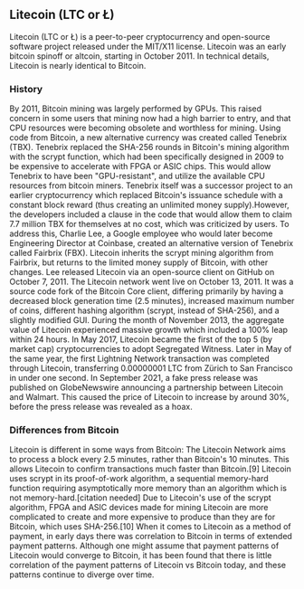 ## Litecoin (LTC or Ł)
Litecoin (LTC or Ł) is a peer-to-peer cryptocurrency and open-source software project released under the MIT/X11 license. Litecoin was an early bitcoin spinoff or altcoin, starting in October 2011. In technical details, Litecoin is nearly identical to Bitcoin.

### History
By 2011, Bitcoin mining was largely performed by GPUs. This raised concern in some users that mining now had a high barrier to entry, and that CPU resources were becoming obsolete and worthless for mining. Using code from Bitcoin,
a new alternative currency was created called Tenebrix (TBX). Tenebrix replaced the SHA-256 rounds in Bitcoin's mining algorithm with the scrypt function, which had been specifically designed in 2009 to be expensive to accelerate with FPGA or ASIC
chips. This would allow Tenebrix to have been "GPU-resistant", and utilize the available CPU resources from bitcoin miners. Tenebrix itself was a successor project to an earlier cryptocurrency which replaced Bitcoin's issuance schedule with a constant
block reward (thus creating an unlimited money supply).However, the developers included a clause in the code that would allow them to claim 7.7 million TBX for themselves at no cost, which was criticized by users. To address this, Charlie Lee, a Google employee
who would later become Engineering Director at Coinbase, created an alternative version of Tenebrix called Fairbrix (FBX). Litecoin inherits the scrypt mining algorithm from Fairbrix, but returns to the limited money supply of Bitcoin, with other
changes. Lee released Litecoin via an open-source client on GitHub on October 7, 2011. The Litecoin network went live on October 13, 2011. It was a source code fork of the Bitcoin Core client, differing primarily by having a decreased block generation
time (2.5 minutes), increased maximum number of coins, different hashing algorithm (scrypt, instead of SHA-256), and a slightly modified GUI. During the month of November 2013, the aggregate value of Litecoin experienced massive growth which included
a 100% leap within 24 hours. In May 2017, Litecoin became the first of the top 5 (by market cap) cryptocurrencies to adopt Segregated Witness. Later in May of the same year, the first Lightning Network transaction was completed through Litecoin, transferring
0.00000001 LTC from Zürich to San Francisco in under one second. In September 2021, a fake press release was published on GlobeNewswire announcing a partnership between Litecoin and Walmart. This caused the price of Litecoin to increase by around 30%, before the press release was revealed as a hoax.

### Differences from Bitcoin
Litecoin is different in some ways from Bitcoin: The Litecoin Network aims to process a block every 2.5 minutes, rather than Bitcoin's 10 minutes. This allows Litecoin to confirm transactions much faster than Bitcoin.[9]
Litecoin uses scrypt in its proof-of-work algorithm, a sequential memory-hard function requiring asymptotically more memory than an algorithm which is not memory-hard.[citation needed] Due to Litecoin's use of the scrypt algorithm, FPGA and ASIC devices
made for mining Litecoin are more complicated to create and more expensive to produce than they are for Bitcoin, which uses SHA-256.[10] When it comes to Litecoin as a method of payment, in early days there was correlation to Bitcoin in terms of extended
payment patterns. Although one might assume that payment patterns of Litecoin would converge to Bitcoin, it has been found that there is little correlation of the payment patterns of Litecoin vs Bitcoin today, and these patterns continue to diverge over time.


